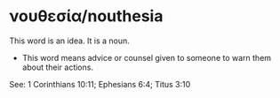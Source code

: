 # νουθεσία/nouthesia
This word is an idea. It is a noun.
* This word means advice or counsel given to someone to warn them about their actions.

See: 1 Corinthians 10:11; Ephesians 6:4; Titus 3:10
